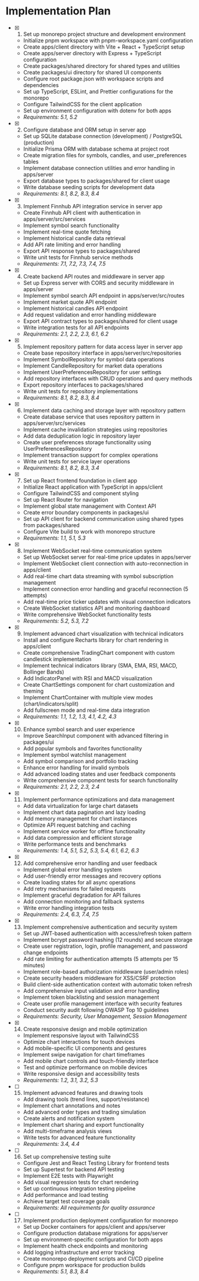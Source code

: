 # Implementation Plan

- [x] 1. Set up monorepo project structure and development environment
  - Initialize pnpm workspace with pnpm-workspace.yaml configuration
  - Create apps/client directory with Vite + React + TypeScript setup
  - Create apps/server directory with Express + TypeScript configuration
  - Create packages/shared directory for shared types and utilities
  - Create packages/ui directory for shared UI components
  - Configure root package.json with workspace scripts and dependencies
  - Set up TypeScript, ESLint, and Prettier configurations for the monorepo
  - Configure TailwindCSS for the client application
  - Set up environment configuration with dotenv for both apps
  - _Requirements: 5.1, 5.2_

- [x] 2. Configure database and ORM setup in server app
  - Set up SQLite database connection (development) / PostgreSQL (production)
  - Initialize Prisma ORM with database schema at project root
  - Create migration files for symbols, candles, and user_preferences tables
  - Implement database connection utilities and error handling in apps/server
  - Export database types to packages/shared for client usage
  - Write database seeding scripts for development data
  - _Requirements: 8.1, 8.2, 8.3, 8.4_

- [x] 3. Implement Finnhub API integration service in server app
  - Create Finnhub API client with authentication in apps/server/src/services
  - Implement symbol search functionality
  - Implement real-time quote fetching
  - Implement historical candle data retrieval
  - Add API rate limiting and error handling
  - Export API response types to packages/shared
  - Write unit tests for Finnhub service methods
  - _Requirements: 7.1, 7.2, 7.3, 7.4, 7.5_

- [x] 4. Create backend API routes and middleware in server app
  - Set up Express server with CORS and security middleware in apps/server
  - Implement symbol search API endpoint in apps/server/src/routes
  - Implement market quote API endpoint
  - Implement historical candles API endpoint
  - Add request validation and error handling middleware
  - Export API contract types to packages/shared for client usage
  - Write integration tests for all API endpoints
  - _Requirements: 2.1, 2.2, 2.3, 6.1, 6.2_

- [x] 5. Implement repository pattern for data access layer in server app
  - Create base repository interface in apps/server/src/repositories
  - Implement SymbolRepository for symbol data operations
  - Implement CandleRepository for market data operations
  - Implement UserPreferencesRepository for user settings
  - Add repository interfaces with CRUD operations and query methods
  - Export repository interfaces to packages/shared
  - Write unit tests for repository implementations
  - _Requirements: 8.1, 8.2, 8.3, 8.4_

- [x] 6. Implement data caching and storage layer with repository pattern
  - Create database service that uses repository pattern in apps/server/src/services
  - Implement cache invalidation strategies using repositories
  - Add data deduplication logic in repository layer
  - Create user preferences storage functionality using UserPreferencesRepository
  - Implement transaction support for complex operations
  - Write unit tests for service layer operations
  - _Requirements: 8.1, 8.2, 8.3, 3.4_

- [x] 7. Set up React frontend foundation in client app
  - Initialize React application with TypeScript in apps/client
  - Configure TailwindCSS and component styling
  - Set up React Router for navigation
  - Implement global state management with Context API
  - Create error boundary components in packages/ui
  - Set up API client for backend communication using shared types from packages/shared
  - Configure Vite build to work with monorepo structure
  - _Requirements: 1.1, 5.1, 5.3_

- [x] 8. Implement WebSocket real-time communication system
  - Set up WebSocket server for real-time price updates in apps/server
  - Implement WebSocket client connection with auto-reconnection in apps/client
  - Add real-time chart data streaming with symbol subscription management
  - Implement connection error handling and graceful reconnection (5 attempts)
  - Add real-time price ticker updates with visual connection indicators
  - Create WebSocket statistics API and monitoring dashboard
  - Write comprehensive WebSocket functionality tests
  - _Requirements: 5.2, 5.3, 7.2_

- [x] 9. Implement advanced chart visualization with technical indicators
  - Install and configure Recharts library for chart rendering in apps/client
  - Create comprehensive TradingChart component with custom candlestick implementation
  - Implement technical indicators library (SMA, EMA, RSI, MACD, Bollinger Bands)
  - Add IndicatorPanel with RSI and MACD visualization
  - Create ChartSettings component for chart customization and theming
  - Implement ChartContainer with multiple view modes (chart/indicators/split)
  - Add fullscreen mode and real-time data integration
  - _Requirements: 1.1, 1.2, 1.3, 4.1, 4.2, 4.3_

- [x] 10. Enhance symbol search and user experience
  - Improve SearchInput component with advanced filtering in packages/ui
  - Add popular symbols and favorites functionality
  - Implement symbol watchlist management
  - Add symbol comparison and portfolio tracking
  - Enhance error handling for invalid symbols
  - Add advanced loading states and user feedback components
  - Write comprehensive component tests for search functionality
  - _Requirements: 2.1, 2.2, 2.3, 2.4_

- [x] 11. Implement performance optimizations and data management
  - Add data virtualization for large chart datasets
  - Implement chart data pagination and lazy loading
  - Add memory management for chart instances
  - Optimize API request batching and caching
  - Implement service worker for offline functionality
  - Add data compression and efficient storage
  - Write performance tests and benchmarks
  - _Requirements: 1.4, 5.1, 5.2, 5.3, 5.4, 6.1, 6.2, 6.3_

- [x] 12. Add comprehensive error handling and user feedback
  - Implement global error handling system
  - Add user-friendly error messages and recovery options
  - Create loading states for all async operations
  - Add retry mechanisms for failed requests
  - Implement graceful degradation for API failures
  - Add connection monitoring and fallback systems
  - Write error handling integration tests
  - _Requirements: 2.4, 6.3, 7.4, 7.5_

- [x] 13. Implement comprehensive authentication and security system
  - Set up JWT-based authentication with access/refresh token pattern
  - Implement bcrypt password hashing (12 rounds) and secure storage
  - Create user registration, login, profile management, and password change endpoints
  - Add rate limiting for authentication attempts (5 attempts per 15 minutes)
  - Implement role-based authorization middleware (user/admin roles)
  - Create security headers middleware for XSS/CSRF protection
  - Build client-side authentication context with automatic token refresh
  - Add comprehensive input validation and error handling
  - Implement token blacklisting and session management
  - Create user profile management interface with security features
  - Conduct security audit following OWASP Top 10 guidelines
  - _Requirements: Security, User Management, Session Management_

- [x] 14. Create responsive design and mobile optimization
  - Implement responsive layout with TailwindCSS
  - Optimize chart interactions for touch devices
  - Add mobile-specific UI components and gestures
  - Implement swipe navigation for chart timeframes
  - Add mobile chart controls and touch-friendly interface
  - Test and optimize performance on mobile devices
  - Write responsive design and accessibility tests
  - _Requirements: 1.2, 3.1, 3.2, 5.3_

- [ ] 15. Implement advanced features and drawing tools
  - Add drawing tools (trend lines, support/resistance)
  - Implement chart annotations and notes
  - Add advanced order types and trading simulation
  - Create alerts and notification system
  - Implement chart sharing and export functionality
  - Add multi-timeframe analysis views
  - Write tests for advanced feature functionality
  - _Requirements: 3.4, 4.4_

- [ ] 16. Set up comprehensive testing suite
  - Configure Jest and React Testing Library for frontend tests
  - Set up Supertest for backend API testing
  - Implement E2E tests with Playwright
  - Add visual regression tests for chart rendering
  - Set up continuous integration testing pipeline
  - Add performance and load testing
  - Achieve target test coverage goals
  - _Requirements: All requirements for quality assurance_

- [ ] 17. Implement production deployment configuration for monorepo
  - Set up Docker containers for apps/client and apps/server
  - Configure production database migrations for apps/server
  - Set up environment-specific configuration for both apps
  - Implement health check endpoints and monitoring
  - Add logging infrastructure and error tracking
  - Create monorepo deployment scripts and CI/CD pipeline
  - Configure pnpm workspace for production builds
  - _Requirements: 5.1, 8.3, 8.4_
